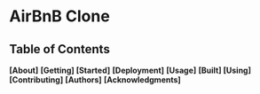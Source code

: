 # AirBnB Clone

## Table of Contents

**[About]**
**[Getting] [Started]**
**[Deployment]**
**[Usage]**
**[Built] [Using]**
**[Contributing]**
**[Authors]**
**[Acknowledgments]**
